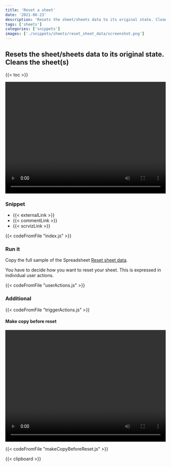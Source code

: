 ```yaml
---
title: 'Reset a sheet'
date: '2021-06-23'
description: 'Resets the sheet/sheets data to its original state. Cleans the sheet(s)'
tags: ['sheets']
categories: ['snippets']
images: ['./snippets/sheets/reset_sheet_data/screenshot.png']
---
```


## Resets the sheet/sheets data to its original state. Cleans the sheet(s)

{{< toc >}}

<video controls width="100%" height="350px" autoplay="true" loop="true">
    <source src="./screenrecord.mp4"  type="video/mp4">
    Sorry, your browser doesn't support embedded videos.
</video>

### Snippet

- {{< externalLink >}}
- {{< commentLink >}}
- {{< scrvizLink >}}

{{< codeFromFile "index.js" >}}

### Run it

Copy the full sample of the Spreadsheet [Reset sheet data](https://docs.google.com/spreadsheets/d/1g8cCxofljFhq_J72sT5tvZZbeMTD5Wc8akHeXetCeDw/edit?usp=sharing).

You have to decide how you want to reset your sheet. This is expressed in individual user actions.

{{< codeFromFile "userActions.js" >}}

### Additional

{{< codeFromFile "triggerActions.js" >}}

#### Make copy before reset

<video controls width="100%" height="350px" autoplay="true" loop="true">
    <source src="./screenrecord2.mp4"  type="video/mp4">
    Sorry, your browser doesn't support embedded videos.
</video>


{{< codeFromFile "makeCopyBeforeReset.js" >}}

{{< clipboard >}}

